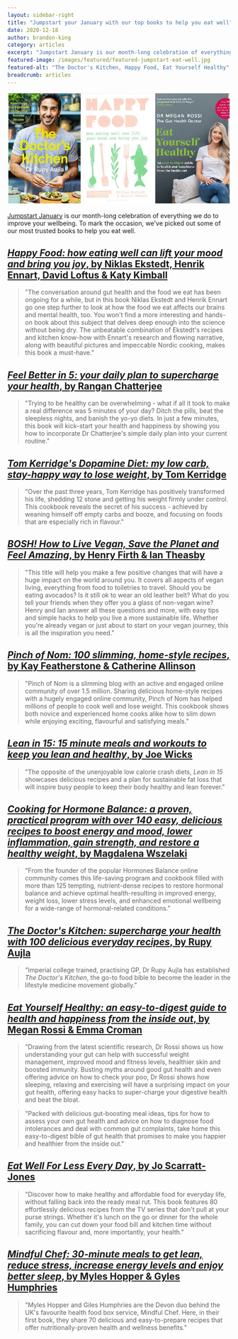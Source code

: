 ```yaml
---
layout: sidebar-right
title: "Jumpstart your January with our top books to help you eat well"
date: 2020-12-18
author: brandon-king
category: articles
excerpt: "Jumpstart January is our month-long celebration of everything we do to improve your wellbeing. To mark the occasion, we've picked out some of our most trusted books to help you eat well."
featured-image: /images/featured/featured-jumpstart-eat-well.jpg
featured-alt: "The Doctor's Kitchen, Happy Food, Eat Yourself Healthy"
breadcrumb: articles
---
```


![The Doctor's Kitchen, Happy Food, Eat Yourself Healthy](/images/featured/featured-jumpstart-eat-well.jpg)

[Jumpstart January](/jumpstart/) is our month-long celebration of everything we do to improve your wellbeing. To mark the occasion, we've picked out some of our most trusted books to help you eat well.

## [<cite>Happy Food: how eating well can lift your mood and bring you joy</cite>, by Niklas Ekstedt, Henrik Ennart, David Loftus & Katy Kimball](https://suffolk.spydus.co.uk/cgi-bin/spydus.exe/ENQ/OPAC/BIBENQ?BRN=2406809)

> "The conversation around gut health and the food we eat has been ongoing for a while, but in this book Niklas Ekstedt and Henrik Ennart go one step further to look at how the food we eat affects our brains and mental health, too. You won't find a more interesting and hands-on book about this subject that delves deep enough into the science without being dry. The unbeatable combination of Ekstedt's recipes and kitchen know-how with Ennart's research and flowing narrative, along with beautiful pictures and impeccable Nordic cooking, makes this book a must-have."

## [<cite>Feel Better in 5: your daily plan to supercharge your health</cite>, by Rangan Chatterjee](https://suffolk.spydus.co.uk/cgi-bin/spydus.exe/ENQ/OPAC/BIBENQ?BRN=2654350)

> "Trying to be healthy can be overwhelming - what if all it took to make a real difference was 5 minutes of your day? Ditch the pills, beat the sleepless nights, and banish the yo-yo diets. In just a few minutes, this book will kick-start your health and happiness by showing you how to incorporate Dr Chatterjee's simple daily plan into your current routine."

## [<cite>Tom Kerridge's Dopamine Diet: my low carb, stay-happy way to lose weight</cite>, by Tom Kerridge](https://suffolk.spydus.co.uk/cgi-bin/spydus.exe/ENQ/OPAC/BIBENQ?BRN=2065822)

> "Over the past three years, Tom Kerridge has positively transformed his life, shedding 12 stone and getting his weight firmly under control. This cookbook reveals the secret of his success - achieved by weaning himself off empty carbs and booze, and focusing on foods that are especially rich in flavour."

## [<cite>BOSH! How to Live Vegan, Save the Planet and Feel Amazing</cite>, by Henry Firth & Ian Theasby](https://suffolk.spydus.co.uk/cgi-bin/spydus.exe/ENQ/OPAC/BIBENQ?BRN=2606872)

> "This title will help you make a few positive changes that will have a huge impact on the world around you. It covers all aspects of vegan living, everything from food to toiletries to travel. Should you be eating avocados? Is it still ok to wear an old leather belt? What do you tell your friends when they offer you a glass of non-vegan wine? Henry and Ian answer all these questions and more, with easy tips and simple hacks to help you live a more sustainable life. Whether you're already vegan or just about to start on your vegan journey, this is all the inspiration you need."

## [<cite>Pinch of Nom: 100 slimming, home-style recipes</cite>, by Kay Featherstone & Catherine Allinson](https://suffolk.spydus.co.uk/cgi-bin/spydus.exe/ENQ/OPAC/BIBENQ?BRN=2492348)

> "Pinch of Nom is a slimming blog with an active and engaged online community of over 1.5 million. Sharing delicious home-style recipes with a hugely engaged online community, Pinch of Nom has helped millions of people to cook well and lose weight. This cookbook shows both novice and experienced home cooks alike how to slim down while enjoying exciting, flavourful and satisfying meals."

## [<cite>Lean in 15: 15 minute meals and workouts to keep you lean and healthy</cite>, by Joe Wicks](https://suffolk.spydus.co.uk/cgi-bin/spydus.exe/ENQ/OPAC/BIBENQ?BRN=1867621)

> "The opposite of the unenjoyable low calorie crash diets, <cite>Lean in 15</cite> showcases delicious recipes and a plan for sustainable fat loss that will inspire busy people to keep their body healthy and lean forever."

## [<cite>Cooking for Hormone Balance: a proven, practical program with over 140 easy, delicious recipes to boost energy and mood, lower inflammation, gain strength, and restore a healthy weight</cite>, by Magdalena Wszelaki](https://suffolk.spydus.co.uk/cgi-bin/spydus.exe/ENQ/OPAC/BIBENQ?BRN=2361972)

> "From the founder of the popular Hormones Balance online community comes this life-saving program and cookbook filled with more than 125 tempting, nutrient-dense recipes to restore hormonal balance and achieve optimal health-resulting in improved energy, weight loss, lower stress levels, and enhanced emotional wellbeing for a wide-range of hormonal-related conditions."

## [<cite>The Doctor's Kitchen: supercharge your health with 100 delicious everyday recipes</cite>, by Rupy Aujla](https://suffolk.spydus.co.uk/cgi-bin/spydus.exe/ENQ/OPAC/BIBENQ?BRN=2284336)

> "Imperial college trained, practising GP, Dr Rupy Aujla has established <cite>The Doctor's Kitchen</cite>, the go-to food bible to become the leader in the lifestyle medicine movement globally."

## [<cite>Eat Yourself Healthy: an easy-to-digest guide to health and happiness from the inside out</cite>, by Megan Rossi & Emma Croman](https://suffolk.spydus.co.uk/cgi-bin/spydus.exe/ENQ/OPAC/BIBENQ?BRN=2606150)

> "Drawing from the latest scientific research, Dr Rossi shows us how understanding your gut can help with successful weight management, improved mood and fitness levels, healthier skin and boosted immunity. Busting myths around good gut health and even offering advice on how to check your poo, Dr Rossi shows how sleeping, relaxing and exercising will have a surprising impact on your gut health, offering easy hacks to super-charge your digestive health and beat the bloat.

> "Packed with delicious gut-boosting meal ideas, tips for how to assess your own gut health and advice on how to diagnose food intolerances and deal with common gut complaints, take home this easy-to-digest bible of gut health that promises to make you happier and healthier from the inside out."

## [<cite>Eat Well For Less Every Day</cite>, by Jo Scarratt-Jones](https://suffolk.spydus.co.uk/cgi-bin/spydus.exe/ENQ/OPAC/BIBENQ?BRN=2578047)

> "Discover how to make healthy and affordable food for everyday life, without falling back into the ready meal rut. This book features 80 effortlessly delicious recipes from the TV series that don't pull at your purse strings. Whether it's lunch on the go or dinner for the whole family, you can cut down your food bill and kitchen time without sacrificing flavour and, more importantly, your health."

## [<cite>Mindful Chef: 30-minute meals to get lean, reduce stress, increase energy levels and enjoy better sleep</cite>, by Myles Hopper & Gyles Humphries](https://suffolk.spydus.co.uk/cgi-bin/spydus.exe/ENQ/OPAC/BIBENQ?BRN=2114615)

> "Myles Hopper and Giles Humphries are the Devon duo behind the UK's favourite health food box service, Mindful Chef. Here, in their first book, they share 70 delicious and easy-to-prepare recipes that offer nutritionally-proven health and wellness benefits."
